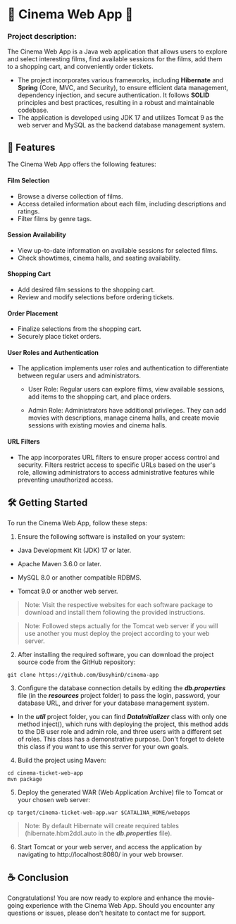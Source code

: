 # 🎥 Cinema Web App 🎥
### Project description:

The Cinema Web App is a Java web application that allows users to explore and select interesting films, find available sessions for the films, add them to a shopping cart, and conveniently order tickets.

+ The project incorporates various frameworks, including **Hibernate** and **Spring** (Core, MVC, and Security), to ensure efficient data management, dependency injection, and secure authentication. It follows **SOLID** principles and best practices, resulting in a robust and maintainable codebase. 
+ The application is developed using JDK 17 and utilizes Tomcat 9 as the web server and MySQL as the backend database management system.

## 🔎 Features
The Cinema Web App offers the following features:

#### Film Selection
* Browse a diverse collection of films.
* Access detailed information about each film, including descriptions and ratings.
* Filter films by genre tags.
#### Session Availability
* View up-to-date information on available sessions for selected films.
* Check showtimes, cinema halls, and seating availability.
#### Shopping Cart
* Add desired film sessions to the shopping cart.
* Review and modify selections before ordering tickets.
#### Order Placement
* Finalize selections from the shopping cart.
* Securely place ticket orders.
#### User Roles and Authentication
* The application implements user roles and authentication to differentiate between regular users and administrators.

  + User Role: Regular users can explore films, view available sessions, add items to the shopping cart, and place orders.

  + Admin Role: Administrators have additional privileges. They can add movies with descriptions, manage cinema halls, and create movie sessions with existing movies and cinema halls.

#### URL Filters
* The app incorporates URL filters to ensure proper access control and security. Filters restrict access to specific URLs based on the user's role, allowing administrators to access administrative features while preventing unauthorized access.

## 🛠️ Getting Started
To run the Cinema Web App, follow these steps:

1. Ensure the following software is installed on your system:

  + Java Development Kit (JDK) 17 or later.

  + Apache Maven 3.6.0 or later.

  + MySQL 8.0 or another compatible RDBMS.

  + Tomcat 9.0 or another web server.

>Note: Visit the respective websites for each software package to download and install them following the provided instructions.

>Note: Followed steps actually for the Tomcat web server if you will use another you must deploy the project according to your web server.

2. After installing the required software, you can download the project source code from the GitHub repository:

```command
git clone https://github.com/BusyhinD/cinema-app
```
3. Configure the database connection details by editing the **_db.properties_** file (in the **_resources_** project folder) to pass the login, password, your database URL, and driver for your database management system. 

* In the **_util_** project folder, you can find **_DataInitializer_** class with only one method inject(), which runs with deploying the project, this method adds to the DB user role and admin role, and three users with a different set of roles. This class has a demonstrative purpose. Don't forget to delete this class if you want to use this server for your own goals.

4. Build the project using Maven:

```command
cd cinema-ticket-web-app
mvn package
```
5. Deploy the generated WAR (Web Application Archive) file to Tomcat or your chosen web server:

```command
cp target/cinema-ticket-web-app.war $CATALINA_HOME/webapps
```

>Note: By default Hibernate will create required tables (hibernate.hbm2ddl.auto in the **_db.properties_** file).

6. Start Tomcat or your web server, and access the application by navigating to http://localhost:8080/ in your web browser.

## ☕ Conclusion
Congratulations! You are now ready to explore and enhance the movie-going experience with the Cinema Web App. Should you encounter any questions or issues, please don't hesitate to contact me for support.
